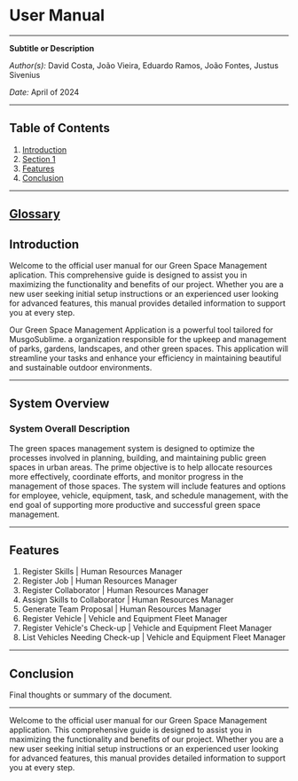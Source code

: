 


# User Manual

---

**Subtitle or Description**

*Author(s):* David Costa, João Vieira, Eduardo Ramos, João Fontes, Justus Sivenius

*Date:* April of 2024

---

## Table of Contents

1. [Introduction](#introduction)
2. [Section 1](#section-1)
3. [Features](Features)
4. [Conclusion](#conclusion)

---
## [Glossary](../sprintA/global-artifacts/01.requirements-engineering/glossary.md)

## Introduction <a name="introduction"></a>

Welcome to the official user manual for our Green Space Management aplication. 
This comprehensive guide is designed to assist you in maximizing the functionality and benefits of our project.
Whether you are a new user seeking initial setup instructions or an experienced user looking 
for advanced features, this manual provides detailed information to support you at every step.

Our Green Space Management Application is a powerful tool tailored for MusgoSublime. 
a organization responsible for the upkeep and management of parks, gardens, 
landscapes, and other green spaces. 
This application will streamline your tasks and enhance your efficiency in 
maintaining beautiful and sustainable outdoor environments.

---

## System Overview <a name="section-1"></a>

### System Overall Description

The green spaces management system is designed to optimize 
the processes involved in planning, building, and maintaining 
public green spaces in urban areas. The prime objective is to
help allocate resources more effectively, coordinate efforts, 
and monitor progress in the management of those spaces.
The system will include features and options for employee, vehicle, 
equipment, task, and schedule management, with the end goal 
of supporting more productive and successful green space 
management.

---

## Features <a name="Features"></a>

1. Register Skills | Human Resources Manager
2. Register Job | Human Resources Manager
3. Register Collaborator | Human Resources Manager
4. Assign Skills to Collaborator | Human Resources Manager
5. Generate Team Proposal | Human Resources Manager
6. Register Vehicle | Vehicle and Equipment Fleet Manager
7. Register Vehicle's Check-up | Vehicle and Equipment Fleet Manager
8. List Vehicles Needing Check-up | Vehicle and Equipment Fleet Manager


---

## Conclusion <a name="conclusion"></a>

Final thoughts or summary of the document.

---

Welcome to the official user manual for our Green Space Management application. This comprehensive guide is designed to assist you in maximizing the functionality and benefits of our project.
Whether you are a new user seeking initial setup instructions or an experienced user looking for advanced features, this manual provides detailed information to support you at every step.